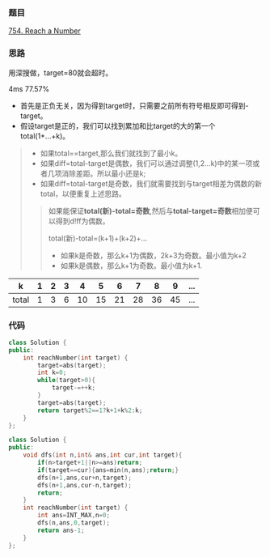 ### 题目
[754. Reach a Number](https://leetcode-cn.com/problems/reach-a-number/)
### 思路
用深搜做，target=80就会超时。

4ms 77.57%

+ 首先是正负无关，因为得到target时，只需要之前所有符号相反即可得到-target。
+ 假设target是正的，我们可以找到累加和比target的大的第一个total(1+...+k)。
> + 如果total==target,那么我们就找到了最小k。
> + 如果diff=total-target是偶数，我们可以通过调整(1,2...k)中的某一项或者几项消除差距。所以最小还是k;
> + 如果diff=total-target是奇数，我们就需要找到与target相差为偶数的新total，以便重复上述思路。
>> 如果能保证**total(新)-total=奇数**,然后与**total-target=奇数**相加便可以得到d!ff为偶数。
>>
>> total(新)-total=(k+1)+(k+2)+...
>> + 如果k是奇数，那么k+1为偶数，2k+3为奇数。最小值为k+2
>> + 如果k是偶数，那么k+1为奇数。最小值为k+1.

k    |   1 |  2  | 3   |4  |   5  |   6   |  7  |    8   |   9|...
---|---|---|---|---|---|---|---|---|---|---
total |  1  | 3  | 6 |  10 |   15 |   21   | 28  |  36   |   45|...

### 代码
```c++
class Solution {
public:
    int reachNumber(int target) {
        target=abs(target);
        int k=0;
        while(target>0){
            target-=++k;
        }
        target=abs(target);
        return target%2==1?k+1+k%2:k;
    }
};
```
```c++
class Solution {
public:
    void dfs(int n,int& ans,int cur,int target){
        if(n>target+1||n>=ans)return;
        if(target==cur){ans=min(n,ans);return;}
        dfs(n+1,ans,cur+n,target);
        dfs(n+1,ans,cur-n,target);
        return;
    }
    int reachNumber(int target) {
        int ans=INT_MAX,n=0;
        dfs(n,ans,0,target);
        return ans-1;
    }
};
```
